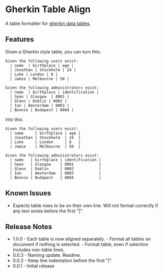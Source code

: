 # Gherkin Table Align

A table formatter for [gherkin data tables](https://cucumber.io/docs/gherkin/reference/#data-tables).

## Features

Given a Gherkin style table, you can turn this:

```gherkin
Given the following users exist:
  | name  | birthplace | age |
  | Jonathan | Stockholm | 24 |
  | Luke | London | 8 |
  | Jamie | Melbourne | 50 |

Given the following administrators exist:
  | name  | birthplace | identification |
  | Sean | Glasgow  | 0001 |
  | Glenn | Dublin | 0002 |
  | Ian | Amsterdam | 0003 |
  | Bonnie | Budapest | 0004 |
```

into this:

```gherkin
Given the following users exist:
  | name     | birthplace | age |
  | Jonathan | Stockholm  | 24  |
  | Luke     | London     | 8   |
  | Jamie    | Melbourne  | 50  |

Given the following administrators exist:
  | name   | birthplace | identification |
  | Sean   | Glasgow    | 0001           |
  | Glenn  | Dublin     | 0002           |
  | Ian    | Amsterdam  | 0003           |
  | Bonnie | Budapest   | 0004           |
```

## Known Issues

- Expects table rows to be on their own line. Will not format correctly if any text exists before the first "|".

## Release Notes

- 1.0.0 - Each table is now aligned separately.
        - Format all tables on document if nothing is selected.
        - Format table, even if selection includes non-table lines.
- 0.0.3 - Naming update. Readme.
- 0.0.2 - Keep line indentation before the first "|".
- 0.0.1 - Initial release
